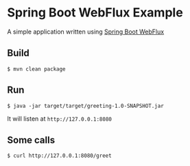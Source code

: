 # Spring Boot WebFlux Example

A simple application written using [Spring Boot WebFlux](https://spring.io/guides/gs/reactive-rest-service/)

## Build

```
$ mvn clean package
```

## Run

```
$ java -jar target/target/greeting-1.0-SNAPSHOT.jar
```

It will listen at `http://127.0.0.1:8080`

## Some calls

```
$ curl http://127.0.0.1:8080/greet
```
